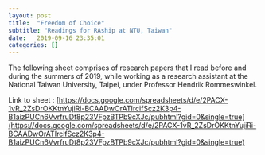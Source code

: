 ```yaml
---
layout: post
title:  "Freedom of Choice"
subtitle: "Readings for RAship at NTU, Taiwan"
date:   2019-09-16 23:35:01
categories: []
---
```


The following sheet comprises of research papers that I read before and during the summers of 2019, while working as a research assistant at the National Taiwan University, Taipei, under Professor Hendrik Rommeswinkel.

Link to sheet : [https://docs.google.com/spreadsheets/d/e/2PACX-1vR_2ZsDrOKKtnYujiRi-BCAADwOrATIrcifScz2K3p4-B1aizPUCn6VvrfruDt8p23VFpzBTPb9cXJc/pubhtml?gid=0&single=true](https://docs.google.com/spreadsheets/d/e/2PACX-1vR_2ZsDrOKKtnYujiRi-BCAADwOrATIrcifScz2K3p4-B1aizPUCn6VvrfruDt8p23VFpzBTPb9cXJc/pubhtml?gid=0&single=true)